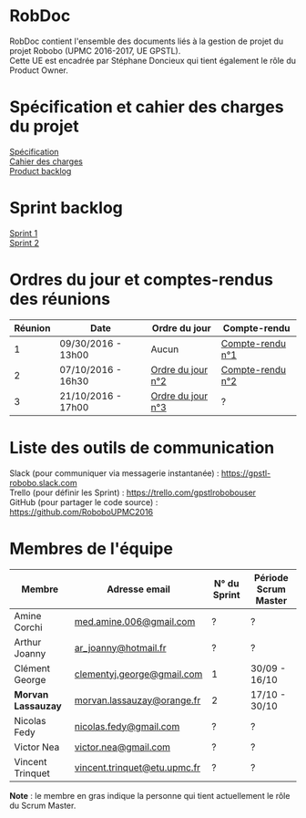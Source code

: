 # RobDoc
RobDoc contient l'ensemble des documents liés à la gestion de projet du projet Robobo (UPMC 2016-2017, UE GPSTL).
<br>
Cette UE est encadrée par Stéphane Doncieux qui tient également le rôle du Product Owner.


# Spécification et cahier des charges du projet
[Spécification](https://github.com/RoboboUPMC2016/RobDoc/blob/master/doc/ROBOBO_spec.pdf)
<br>
[Cahier des charges](https://github.com/RoboboUPMC2016/RobDoc/blob/master/doc/ProjetROBOBO.pdf)
<br>
[Product backlog](https://docs.google.com/document/d/1gKovNvYJkMh_3up_WaN-EHa1cXPaRvHY8WihpHdsKvA/edit?usp=sharing)

# Sprint backlog
[Sprint 1](https://drive.google.com/file/d/0B4NUrW-C16MAVi1fUTEyTElLZm8/view?usp=sharing)
<br>
[Sprint 2](https://docs.google.com/document/d/1lAl1_UAhW1STISMrwOzCxQz4sbic0MbiP5zgDtZwteE/edit?usp=sharing)

# Ordres du jour et comptes-rendus des réunions
Réunion | Date | Ordre du jour | Compte-rendu
--- | --- | --- | ---
1 | 09/30/2016 - 13h00 | Aucun | [Compte-rendu n°1](https://docs.google.com/document/d/1x5L1qwzZes5eQOqI9R3ZUnK-Rgkx6PGk_MRQsCYOB8Q/)
2 | 07/10/2016 - 16h30 | [Ordre du jour n°2](https://docs.google.com/document/d/1NKCY2AAiyORjNOzOzKgRtBL8uKOZpl-SlTE9yLUJWYg) | [Compte-rendu n°2](https://docs.google.com/document/d/1RyoliVpKSLcaUo5apcQTSocSocIl94G_-a5v_oD72Ik/edit)
3 | 21/10/2016 - 17h00 | [Ordre du jour n°3](https://docs.google.com/document/d/1xXbEqv0oBmWnFcWpf1xlVF49cy8hBgk9Vu1VpfaarcA/edit?usp=sharing) | ?


# Liste des outils de communication
Slack (pour communiquer via messagerie instantanée) : https://gpstl-robobo.slack.com
<br>
Trello (pour définir les Sprint) : https://trello.com/gpstlrobobouser
<br>
GitHub (pour partager le code source) : https://github.com/RoboboUPMC2016


# Membres de l'équipe
Membre | Adresse email | N° du Sprint | Période Scrum Master
--- | --- | --- | ---
Amine Corchi | med.amine.006@gmail.com | ? | ?
Arthur Joanny | ar_joanny@hotmail.fr | ? | ?
Clément	George | clementyj.george@gmail.com | 1 | 30/09 - 16/10
**Morvan Lassauzay** | morvan.lassauzay@orange.fr | 2 | 17/10 - 30/10
Nicolas Fedy | nicolas.fedy@gmail.com | ? | ?
Victor Nea | victor.nea@gmail.com | ? | ?
Vincent	Trinquet | vincent.trinquet@etu.upmc.fr | ? | ?

**Note** : le membre en gras indique la personne qui tient actuellement le rôle du Scrum Master.
